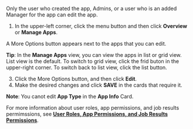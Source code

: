 
Only the user who created the app, Admins, or a user who is an added Manager for the app can edit the app. 

1. In the upper-left corner, click the menu button and then click **Overview** or **Manage Apps**. 
  
  A More Options button appears next to the apps that you can edit.

  **Tip**: In the **Manage Apps** view, you can view the apps in list or grid view. List view is the default. To switch to grid view, click the frid buton in the upper-right corner. To switch back to list view, click the list button.
  
3. Click the More Options button, and then click **Edit**.
3. Make the desired changes and click **SAVE** in the cards that require it.
 
**Note**: You canot edit **App Type** in the **App Info** Card.

For more information about user roles, app permissions, and job results permimssions, see **[User Roles, App Permissions, and Job Results Permissions](app-permission-user-role.md)**.

